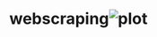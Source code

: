 # webscraping![plot](https://user-images.githubusercontent.com/80264351/236822850-dd9219f4-dc8d-4e92-bf49-5e67cbc5c239.png)
